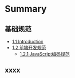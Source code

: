 # Summary

## 基础规范

* [1.1 Introduction](README.md)
* [1.2 前端开发规范](11-qian-duan-kai-fa-gui-fan.md)
  * [1.2.1 JavaScript编码规范](11-qian-duan-kai-fa-gui-fan/121-javascriptbian-ma-gui-fan.md)

## xxxx

